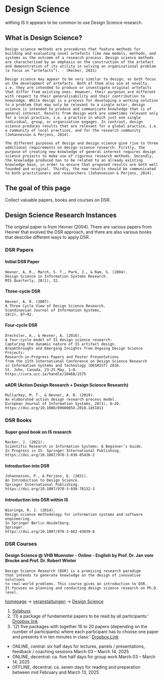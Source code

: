 # Design Science

withing IS it appears to be common to use Design Science research.

## What is Design Science?
```
Design science methods are procedures that feature methods for building and evaluating novel artefacts like new models, methods, and systems as the outcome of a research process. Design science methods are characterised by an emphasis on the construction of the artefact and demonstration of its utility in solving an organisational problem (a focus on “artefacts”). - (Recker, 2021)
```


```
Design science may appear to be very similar to design, as both focus on the development of artefacts. Both of them also aim at novelty, i.e. they are intended to produce or investigate original artefacts that differ from existing ones. However, their purposes are different with respect to their generalisability and their contribution to knowledge. While design is a process for developing a working solution to a problem that may only be relevant to a single actor, design science is intended to produce and communicate knowledge that is of general interest. Results from design work are sometimes relevant only for a local practice, i.e. a practice in which just one single individual, group, or organisation engages. In contrast, design science produces results that are relevant for a global practice, i.e. a community of local practices, and for the research community (Johannesson & Perjons, 2014).

The different purposes of design and design science give rise to three additional requirements on design science research. Firstly, the purpose of creating new knowledge of general interest requires design science projects to make use of rigorous research methods. Secondly, the knowledge produced has to be related to an already existing knowledge base, in order to ensure that proposed results are both well founded and original. Thirdly, the new results should be communicated to both practitioners and researchers (Johannesson & Perjons, 2014).
```

## The goal of this page
Collect valuable papers, books and courses on DSR.

## Design Science Research Instances
The original paper is from Hevner (2004).
There are various papers from Hevner that evolved the DSR approach, 
and there are also various books that describe different ways to apply DSR.


### DSR Papers


#### Initial DSR Paper
```
Hevner, A. R., March, S. T., Park, J., & Ram, S. (2004).
Design Science in Information Systems Research.
MIS Quarterly, 28(1), 32.
```

#### Three-cycle DSR
```
Hevner, A. R. (2007).
A Three Cycle View of Design Science Research.
Scandinavian Journal of Information Systems,
19(2), 87–92.
```

#### Four-cycle DSR
```
Drechsler, A., & Hevner, A. (2016).
A four-cycle model of IS design science research:
Capturing the dynamic nature of IS artifact design.
Breakthroughs and Emerging Insights from Ongoing Design Science Projects:
Research-in-Progress Papers and Poster Presentations
from the 11th International Conference on Design Science Research
in Information Systems and Technology (DESRIST) 2016.
St. John, Canada, 23-25 May, 1–8.
https://cora.ucc.ie/handle/10468/2575
```

#### eADR (Action Design Research + Design Science Research)
```
Mullarkey, M. T., & Hevner, A. R. (2019).
An elaborated action design research process model.
European Journal of Information Systems, 28(1), 6–20.
https://doi.org/10.1080/0960085X.2018.1451811
```

### DSR Books

#### Super good book on IS research
```
Recker, J. (2021).
Scientific Research in Information Systems: A Beginner’s Guide.
In Progress in IS. Springer International Publishing.
https://doi.org/10.1007/978-3-030-85436-2
```

#### Introduction into DSR
```
Johannesson, P., & Perjons, E. (2021).
An Introduction to Design Science.
Springer International Publishing.
https://doi.org/10.1007/978-3-030-78132-3
```

#### Introduction into DSR within IS
```
Wieringa, R. J. (2014).
Design science methodology for information systems and software engineering.
In Springer Berlin Heidelberg.
Springer.
https://doi.org/10.1007/978-3-662-43839-8
```

### DSR Courses

#### Design Science @ VHB Muenster - Online - English by Prof. Dr. Jan vom Brocke and Prof. Dr. Robert Winter

```
Design Science Research (DSR) is a promising research paradigm
that intends to generate knowledge on the design of innovative solutions
to real-world problems. This course gives an introduction to DSR.
It focuses on planning and conducting design science research on Ph.D. level.
```

[homepage](https://www.vhbonline.org) -> 
[veranstaltungen](https://www.vhbonline.org/veranstaltungen/alle-veranstaltungen) -> 
[Design Science](https://www.vhbonline.org/veranstaltungen/alle-veranstaltungen/detail/Design%20Science)

1. [Sylabuss](https://www.vhbonline.org/fileadmin/vhb/Veranstaltungen/ProDok/Syllabi_2025/2503MS02_Syllabus.pdf)
2. '(1) a package of fundamental papers to be read by all participants:' [Dropbox link](https://www.dropbox.com/sh/x5uvyi4a9e04w2s/AAAAXGN5EYant9gg06EHyhwma?dl=0)
3. '(2) five packages with together 16 to 20 papers (depending on the number of participants) where
each participant has to choose one paper and presents it in ten minutes in class:' [Dropbox Link](https://www.dropbox.com/sh/s18flh3fh54rj39/AABThFpLl7PR5T-aqZmUtFwJa?dl=0)

* ONLINE, central: six half days for lectures, panels / presentations, feedback / coaching sessions March 03 – March 14, 2025
* ONLINE, decentral: ca. five half days for group work March 03 – March 14, 2025
* OFFLINE, decentral: ca. seven days for reading and preparation between mid February and March 13, 2025

